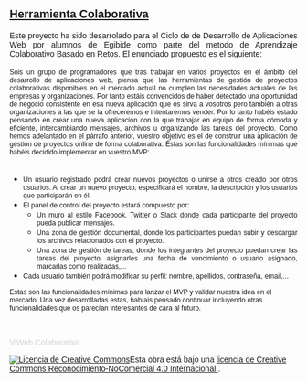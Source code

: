 <h2>
	<u><span style="font-size:20px;"><span style="font-family:arial,helvetica,sans-serif;">Herramienta Colaborativa</span></span></u></h2>
<div style="text-align: justify;">
	<span style="font-family:arial,helvetica,sans-serif;">Este proyecto ha sido desarrolado para el Ciclo de de Desarrollo de Aplicaciones Web por alumnos de Egibide como parte del metodo de Aprendizaje Colaborativo Basado en Retos. El e</span><span style="font-family: arial, helvetica, sans-serif;">nunciado propuesto es el siguiente:</span></div>
<div style="text-align: justify;">
	&nbsp;</div>
<div style="text-align: justify;">
	<span style="font-size:12px;"><span style="font-family:arial,helvetica,sans-serif;">Sois un grupo de programadores que tras trabajar en varios proyectos en el &aacute;mbito del desarrollo de aplicaciones web, piensa que las herramientas de gesti&oacute;n de proyectos colaborativas disponibles en el mercado actual no cumplen las necesidades actuales de las empresas y organizaciones. Por tanto est&aacute;is convencidos de haber detectado una oportunidad de negocio consistente en esa nueva aplicaci&oacute;n que os sirva a vosotros pero tambi&eacute;n a otras organizaciones a las que se la ofreceremos e intentaremos vender. Por lo tanto hab&eacute;is estado pensando en crear una nueva aplicaci&oacute;n con la que trabajar en equipo de forma c&oacute;moda y eficiente, intercambiando mensajes, archivos u organizando las tareas del proyecto. Como hemos adelantado en el p&aacute;rrafo anterior, vuestro objetivo es el de construir una aplicaci&oacute;n de gesti&oacute;n de proyectos online de forma colaborativa. &Eacute;stas son las funcionalidades m&iacute;nimas que hab&eacute;is decidido implementar en vuestro MVP:</span></span></div>
<div style="text-align: justify;">
	&nbsp;</div>
<ul>
<li style="text-align: justify;"><span style="font-size:12px;"><span style="font-family:arial,helvetica,sans-serif;">Un usuario registrado podr&aacute; crear nuevos proyectos o unirse a otros creado por otros usuarios. Al crear un nuevo proyecto, especificar&aacute; el nombre, la descripci&oacute;n y los usuarios que participar&aacute;n en &eacute;l.</span></span></li>
<li style="text-align: justify;"><span style="font-size:12px;"><span style="font-family:arial,helvetica,sans-serif;">El panel de control del proyecto estar&aacute; compuesto por:</span></span><ul>
<li style="text-align: justify;"><span style="font-size:12px;"><span style="font-family:arial,helvetica,sans-serif;">Un muro al estilo Facebook, Twitter o Slack donde cada participante del proyecto pueda publicar mensajes.</span></span></li>
<li style="text-align: justify;"><span style="font-size:12px;"><span style="font-family:arial,helvetica,sans-serif;">Una zona de gesti&oacute;n documental, donde los participantes puedan subir y descargar los archivos relacionados con el proyecto.</span></span></li>
<li style="text-align: justify;"><span style="font-size:12px;"><span style="font-family:arial,helvetica,sans-serif;">Una zona de gesti&oacute;n de tareas, donde los integrantes del proyecto puedan crear las tareas del proyecto, asignarles una fecha de vencimiento o usuario asignado, marcarlas como realizadas,...</span></span></li>
</ul>
</li>
<li style="text-align: justify;"><span style="font-size:12px;"><span style="font-family:arial,helvetica,sans-serif;">Cada usuario tambi&eacute;n podr&aacute; modificar su perfil: nombre, apellidos, contrase&ntilde;a, email,...</span></span></li>
</ul>
<p><span style="font-size:12px;"><span style="font-family:arial,helvetica,sans-serif;">Estas son las funcionalidades m&iacute;nimas para lanzar el MVP y validar nuestra idea en el mercado. Una vez desarrolladas estas, hab&iacute;ais pensado continuar incluyendo otras funcionalidades que os parec&iacute;an interesantes de cara al futuro.</span></span></p>
<p>&nbsp;</p>
<p style="color:#d3d3d3;"><span style="font-family:arial,helvetica,sans-serif;">ViWeb Colaborativa</span></p>
<p><span style="font-family:arial,helvetica,sans-serif;"><a href="http://creativecommons.org/licenses/by-nc/4.0/" rel="license"> <img alt="Licencia de Creative Commons" src="https://i.creativecommons.org/l/by-nc/4.0/88x31.png" style="border-width:0" /></a>Esta obra est&aacute; bajo una <a href="http://creativecommons.org/licenses/by-nc/4.0/" rel="license"> licencia de Creative Commons Reconocimiento-NoComercial 4.0 Internacional </a>.</span></p>
